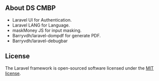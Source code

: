 ## About DS CMBP

- Laravel UI for Authentication.
- Laravel LANG for Language.
- maskMoney JS for input masking.
- Barryvdh/laravel-dompdf for generate PDF.
- Barryvdh/laravel-debugbar


## License

The Laravel framework is open-sourced software licensed under the [MIT license](https://opensource.org/licenses/MIT).

